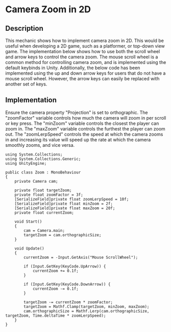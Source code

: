 # Camera Zoom in 2D

## Description
This mechanic shows how to implement camera zoom in 2D. This would be useful when developing a 2D game,
such as a platformer, or top-down view game. The implementation below shows how to use both the 
scroll wheel and arrow keys to control the camera zoom. The mouse scroll wheel is a common method for
controlling camera zoom, and is implemented using the default keybinds in Unity. Additionally,
the below code has been implemented using the up and down arrow keys for users that do not have
a mouse scroll wheel. However, the arrow keys can easily be replaced with another set of keys.

## Implementation
Ensure the camera property "Projection" is set to orthographic. The "zoomFactor" variable controls how much
the camera will zoom in per scroll or key press. 
The "minZoom" variable controls the closest the player can zoom in. The "maxZoom" variable controls the furthest the player can zoom
out. The "zoomLerpSpeed" controls the speed at which the camera zooms in and increasing its value 
will speed up the rate at which the camera smoothly zooms, and vice versa.

    using System.Collections;
    using System.Collections.Generic;
    using UnityEngine;

    public class Zoom : MonoBehaviour
    {
        private Camera cam;

        private float targetZoom;
        private float zoomFactor = 3f;
        [SerializeField]private float zoomLerpSpeed = 10f;
        [SerializeField]private float minZoom = 2f;
        [SerializeField]private float maxZoom = 20f;
        private float currentZoom;

        void Start()
        {
            cam = Camera.main;
            targetZoom = cam.orthographicSize;
        }

        void Update()
        {
            currentZoom = -Input.GetAxis("Mouse ScrollWheel");

            if (Input.GetKey(KeyCode.UpArrow)) {
                currentZoom += 0.1f;
            }

            if (Input.GetKey(KeyCode.DownArrow)) {
                currentZoom -= 0.1f;
            }

            targetZoom -= currentZoom * zoomFactor;
            targetZoom = Mathf.Clamp(targetZoom, minZoom, maxZoom);
            cam.orthographicSize = Mathf.Lerp(cam.orthographicSize, targetZoom, Time.deltaTime * zoomLerpSpeed);
        }
    }
